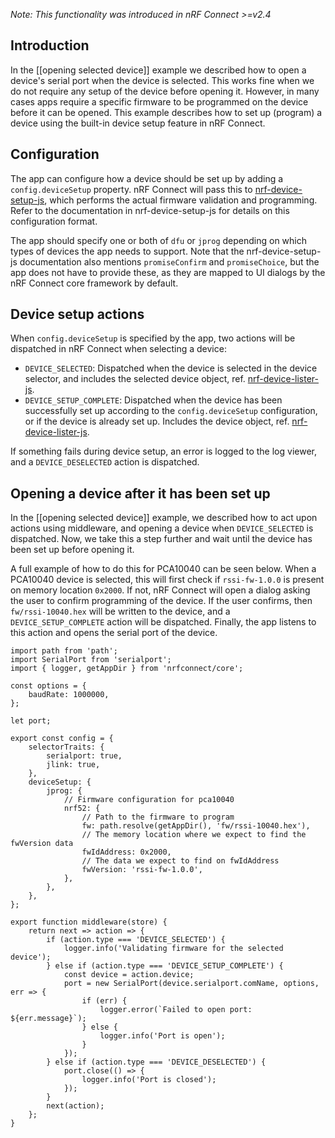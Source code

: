 _Note: This functionality was introduced in nRF Connect >=v2.4_

## Introduction

In the [[opening selected device]] example we described how to open a device's
serial port when the device is selected. This works fine when we do not require
any setup of the device before opening it. However, in many cases apps require a
specific firmware to be programmed on the device before it can be opened. This
example describes how to set up (program) a device using the built-in device
setup feature in nRF Connect.

## Configuration

The app can configure how a device should be set up by adding a
`config.deviceSetup` property. nRF Connect will pass this to
[nrf-device-setup-js](https://github.com/NordicSemiconductor/nrf-device-setup-js),
which performs the actual firmware validation and programming. Refer to the
documentation in nrf-device-setup-js for details on this configuration format.

The app should specify one or both of `dfu` or `jprog` depending on which types
of devices the app needs to support. Note that the nrf-device-setup-js
documentation also mentions `promiseConfirm` and `promiseChoice`, but the app
does not have to provide these, as they are mapped to UI dialogs by the nRF
Connect core framework by default.

## Device setup actions

When `config.deviceSetup` is specified by the app, two actions will be
dispatched in nRF Connect when selecting a device:

- `DEVICE_SELECTED`: Dispatched when the device is selected in the device
  selector, and includes the selected device object, ref.
  [nrf-device-lister-js](https://github.com/NordicSemiconductor/nrf-device-lister-js).
- `DEVICE_SETUP_COMPLETE`: Dispatched when the device has been successfully set
  up according to the `config.deviceSetup` configuration, or if the device is
  already set up. Includes the device object, ref.
  [nrf-device-lister-js](https://github.com/NordicSemiconductor/nrf-device-lister-js).

If something fails during device setup, an error is logged to the log viewer,
and a `DEVICE_DESELECTED` action is dispatched.

## Opening a device after it has been set up

In the [[opening selected device]] example, we described how to act upon actions
using middleware, and opening a device when `DEVICE_SELECTED` is dispatched.
Now, we take this a step further and wait until the device has been set up
before opening it.

A full example of how to do this for PCA10040 can be seen below. When a PCA10040
device is selected, this will first check if `rssi-fw-1.0.0` is present on
memory location `0x2000`. If not, nRF Connect will open a dialog asking the user
to confirm programming of the device. If the user confirms, then
`fw/rssi-10040.hex` will be written to the device, and a `DEVICE_SETUP_COMPLETE`
action will be dispatched. Finally, the app listens to this action and opens the
serial port of the device.

```
import path from 'path';
import SerialPort from 'serialport';
import { logger, getAppDir } from 'nrfconnect/core';

const options = {
    baudRate: 1000000,
};

let port;

export const config = {
    selectorTraits: {
        serialport: true,
        jlink: true,
    },
    deviceSetup: {
        jprog: {
            // Firmware configuration for pca10040
            nrf52: {
                // Path to the firmware to program
                fw: path.resolve(getAppDir(), 'fw/rssi-10040.hex'),
                // The memory location where we expect to find the fwVersion data
                fwIdAddress: 0x2000,
                // The data we expect to find on fwIdAddress
                fwVersion: 'rssi-fw-1.0.0',
            },
        },
    },
};

export function middleware(store) {
    return next => action => {
        if (action.type === 'DEVICE_SELECTED') {
            logger.info('Validating firmware for the selected device');
        } else if (action.type === 'DEVICE_SETUP_COMPLETE') {
            const device = action.device;
            port = new SerialPort(device.serialport.comName, options, err => {
                if (err) {
                    logger.error(`Failed to open port: ${err.message}`);
                } else {
                    logger.info('Port is open');
                }
            });
        } else if (action.type === 'DEVICE_DESELECTED') {
            port.close(() => {
                logger.info('Port is closed');
            });
        }
        next(action);
    };
}
```
